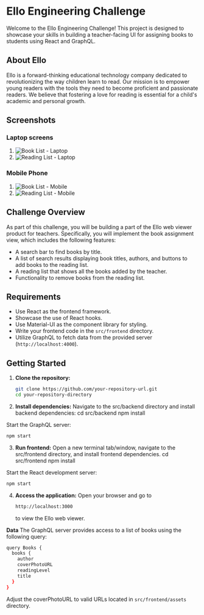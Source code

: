 # Ello Engineering Challenge

Welcome to the Ello Engineering Challenge! This project is designed to showcase your skills in building a teacher-facing UI for assigning books to students using React and GraphQL.

## About Ello

Ello is a forward-thinking educational technology company dedicated to revolutionizing the way children learn to read. Our mission is to empower young readers with the tools they need to become proficient and passionate readers. We believe that fostering a love for reading is essential for a child's academic and personal growth.

## Screenshots

### Laptop screens
1. ![Book List - Laptop](/frontend/public/assets/booklistLaptop.png)
2. ![Reading List - Laptop](/frontend/public/assets/ReadingListLaptop.png)

### Mobile Phone
1. ![Book List - Mobile](/frontend/public/assets/booklistPhone.png)
2. ![Reading List - Mobile](/frontend/public/assets/readingListPhone.png)


## Challenge Overview

As part of this challenge, you will be building a part of the Ello web viewer product for teachers. Specifically, you will implement the book assignment view, which includes the following features:

- A search bar to find books by title.
- A list of search results displaying book titles, authors, and buttons to add books to the reading list.
- A reading list that shows all the books added by the teacher.
- Functionality to remove books from the reading list.

## Requirements

- Use React as the frontend framework.
- Showcase the use of React hooks.
- Use Material-UI as the component library for styling.
- Write your frontend code in the `src/frontend` directory.
- Utilize GraphQL to fetch data from the provided server (`http://localhost:4000`).

## Getting Started

1. **Clone the repository:**

   ```bash
   git clone https://github.com/your-repository-url.git
   cd your-repository-directory

   ```

2. **Install dependencies:**
   Navigate to the src/backend directory and install backend dependencies:
   cd src/backend
   npm install

Start the GraphQL server:

```bash
npm start
```

3. **Run frontend:**
   Open a new terminal tab/window, navigate to the src/frontend directory, and install frontend dependencies.
   cd src/frontend
   npm install

Start the React development server:

```bash
npm start
```

4. **Access the application:**
   Open your browser and go to

   ```bash
   http://localhost:3000
   ```

   to view the Ello web viewer.

**Data**
The GraphQL server provides access to a list of books using the following query:

```bash
query Books {
  books {
    author
    coverPhotoURL
    readingLevel
    title
  }
}
```

Adjust the coverPhotoURL to valid URLs located in `src/frontend/assets` directory.
